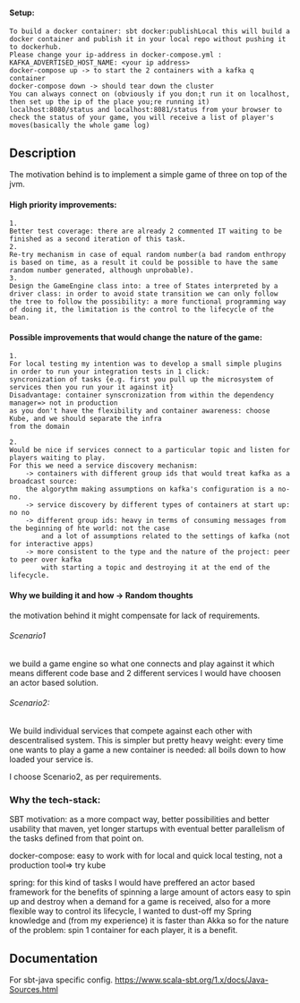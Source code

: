 #### Setup:   
    To build a docker container: sbt docker:publishLocal this will build a docker container and publish it in your local repo without pushing it to dockerhub.
    Please change your ip-address in docker-compose.yml :
    KAFKA_ADVERTISED_HOST_NAME: <your ip address>
    docker-compose up -> to start the 2 containers with a kafka q container
    docker-compose down -> should tear down the cluster
    You can always connect on (obviously if you don;t run it on localhost, then set up the ip of the place you;re running it) localhost:8080/status and localhost:8081/status from your browser to check the status of your game, you will receive a list of player's moves(basically the whole game log)
    
    
## Description
The motivation behind is to implement a simple game of three on top of the jvm. 

#### High priority improvements:
    1.
    Better test coverage: there are already 2 commented IT waiting to be finished as a second iteration of this task.
    2. 
    Re-try mechanism in case of equal random number(a bad random enthropy is based on time, as a result it could be possible to have the same random number generated, although unprobable).
    3.
    Design the GameEngine class into: a tree of States interpreted by a driver class: in order to avoid state transition we can only follow the tree to follow the possibility: a more functional programming way of doing it, the limitation is the control to the lifecycle of the bean. 
    
#### Possible improvements that would change the nature of the game:
    1.
    For local testing my intention was to develop a small simple plugins in order to run your integration tests in 1 click:
    syncronization of tasks {e.g. first you pull up the microsystem of services then you run your it against it} 
    Disadvantage: container synscronization from within the dependency manager=> not in production 
    as you don't have the flexibility and container awareness: choose Kube, and we should separate the infra 
    from the domain 
    
    2.
    Would be nice if services connect to a particular topic and listen for players waiting to play. 
    For this we need a service discovery mechanism:
        -> containers with different group ids that would treat kafka as a broadcast source:
        the algorythm making assumptions on kafka's configuration is a no-no.
        -> service discovery by different types of containers at start up: no no
        -> different group ids: heavy in terms of consuming messages from the beginning of hte world: not the case
            and a lot of assumptions related to the settings of kafka (not for interactive apps)
        -> more consistent to the type and the nature of the project: peer to peer over kafka 
            with starting a topic and destroying it at the end of the lifecycle.

#### Why we building it and how -> Random thoughts 
the motivation behind it might compensate for lack of requirements.
###### Scenario1 
we build a game engine so what one connects and play against it 
which means different code base and 2 different services
I would have choosen an actor based solution. 

###### Scenario2:
We build individual services that compete against each other with descentralised system.
This is simpler but pretty heavy weight: every time one wants to play a game a new container is needed:
all boils down to how loaded your service is. 

I choose Scenario2, as per requirements.

### Why the tech-stack:

SBT motivation: as a more compact way, better possibilities and better usability that maven,
yet longer startups with eventual better parallelism of the tasks defined from that point on.
        
docker-compose: easy to work with for local and quick local testing, not a production tool=> try kube

spring: for this kind of tasks I would have preffered an actor based framework for the benefits of spinning a large amount of actors  easy to spin up and destroy when a demand for a game is received, also for a more flexible way to control its lifecycle, 
I wanted to dust-off my Spring knowledge and (from my experience) it is faster than Akka so for the nature of the problem: spin 1 container for each player, it is a benefit. 

## Documentation
For sbt-java specific config. 
    https://www.scala-sbt.org/1.x/docs/Java-Sources.html
